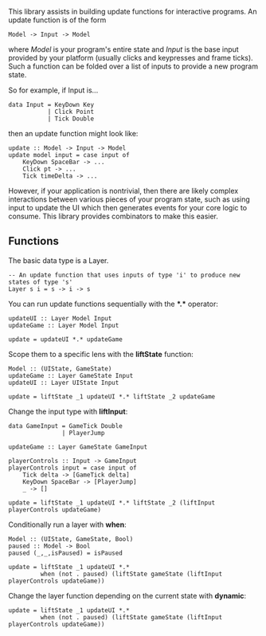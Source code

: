 This library assists in building update functions for interactive programs. An update function is of the form

    Model -> Input -> Model

where *Model* is your program's entire state and *Input* is the base input provided by your platform (usually clicks and keypresses and frame ticks).
Such a function can be folded over a list of inputs to provide a new program state.

So for example, if Input is...

    data Input = KeyDown Key
               | Click Point
               | Tick Double

then an update function might look like:

    update :: Model -> Input -> Model
    update model input = case input of
        KeyDown SpaceBar -> ...
        Click pt -> ...
        Tick timeDelta -> ...

However, if your application is nontrivial, then there are likely complex interactions between various pieces of your program state, such as using input to update the UI which then generates events for your core logic to consume. This library provides combinators to make this easier.

## Functions

The basic data type is a Layer.

    -- An update function that uses inputs of type 'i' to produce new states of type 's'
    Layer s i = s -> i -> s

You can run update functions sequentially with the __\*.\*__ operator:

    updateUI :: Layer Model Input
    updateGame :: Layer Model Input
    
    update = updateUI *.* updateGame

Scope them to a specific lens with the __liftState__ function:

    Model :: (UIState, GameState)
    updateGame :: Layer GameState Input
    updateUI :: Layer UIState Input

    update = liftState _1 updateUI *.* liftState _2 updateGame

Change the input type with __liftInput__:

    data GameInput = GameTick Double
                   | PlayerJump

    updateGame :: Layer GameState GameInput

    playerControls :: Input -> GameInput
    playerControls input = case input of
        Tick delta -> [GameTick delta]
        KeyDown SpaceBar -> [PlayerJump]
        _ -> []

    update = liftState _1 updateUI *.* liftState _2 (liftInput playerControls updateGame)

Conditionally run a layer with __when__:

    Model :: (UIState, GameState, Bool)
    paused :: Model -> Bool
    paused (_,_,isPaused) = isPaused

    update = liftState _1 updateUI *.*
             when (not . paused) (liftState gameState (liftInput playerControls updateGame))

Change the layer function depending on the current state with __dynamic__:

    update = liftState _1 updateUI *.*
             when (not . paused) (liftState gameState (liftInput playerControls updateGame))
